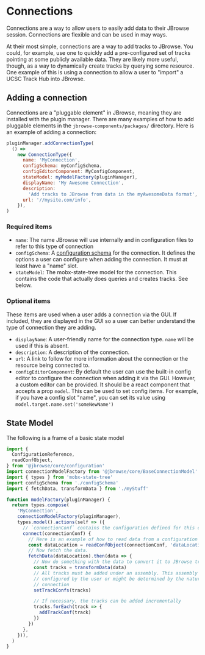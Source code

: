 # Connections

Connections are a way to allow users to easily add data to their JBrowse
session. Connections are flexible and can be used in may ways.

At their most simple, connections are a way to add tracks to JBrowse. You could,
for example, use one to quickly add a pre-configured set of tracks pointing at
some publicly available data. They are likely more useful, though, as a way to
dynamically create tracks by querying some resource. One example of this is
using a connection to allow a user to "import" a UCSC Track Hub into JBrowse.

## Adding a connection

Connections are a "pluggable element" in JBrowse, meaning they are installed
with the plugin manager. There are many examples of how to add pluggable
elements in the `jbrowse-components/packages/` directory. Here is an example of
adding a connection:

```js
pluginManager.addConnectionType(
  () =>
    new ConnectionType({
      name: 'MyConnection',
      configSchema: myConfigSchema,
      configEditorComponent: MyConfigComponent,
      stateModel: myModelFactory(pluginManager),
      displayName: 'My Awesome Connection',
      description:
        'Add tracks to JBrowse from data in the myAwesomeData format',
      url: '//mysite.com/info',
    }),
)
```

### Required items

- `name`: The name JBrowse will use internally and in configuration files to
  refer to this type of connection
- `configSchema`: A [configuration schema](../configuration/README.md) for the
  connection. It defines the options a user can configure when adding the
  connection. It must at least have a "name" slot.
- `stateModel`: The mobx-state-tree model for the connection. This contains the
  code that actually does queries and creates tracks. See below.

### Optional items

These items are used when a user adds a connection via the GUI. If included,
they are displayed in the GUI so a user can better understand the type of
connection they are adding.

- `displayName`: A user-friendly name for the connection type. `name` will be
  used if this is absent.
- `description`: A description of the connection.
- `url`: A link to follow for more information about the connection or the
  resource being connected to.
- `configEditorComponent`: By default the user can use the built-in config
  editor to configure the connection when adding it via the GUI. However, a
  custom editor can be provided. It should be a react component that accepts a
  prop `model`. This can be used to set config items. For example, if you have a
  config slot "name", you can set its value using `model.target.name.set('someNewName')`

## State Model

The following is a frame of a basic state model

```js
import {
  ConfigurationReference,
  readConfObject,
} from '@jbrowse/core/configuration'
import connectionModelFactory from '@jbrowse/core/BaseConnectionModel'
import { types } from 'mobx-state-tree'
import configSchema from './configSchema'
import { fetchData, transformData } from './myStuff'

function modelFactory(pluginManager) {
  return types.compose(
    'MyConnection',
    connectionModelFactory(pluginManager),
    types.model().actions(self => ({
      // `connectionConf` contains the configuration defined for this connection
      connect(connectionConf) {
        // Here is an example of how to read data from a configuration
        const dataLocation = readConfObject(connectionConf, 'dataLocation')
        // Now fetch the data.
        fetchData(dataLocation).then(data => {
          // Now do something with the data to convert it to JBrowse tracks
          const tracks = transformData(data)
          // All tracks must be added under an assembly. This assembly might be
          // configured by the user or might be determined by the nature of the
          // connection
          setTrackConfs(tracks)

          // If necessary, the tracks can be added incrementally
          tracks.forEach(track => {
            addTrackConf(track)
          })
        })
      },
    })),
  )
}
```
